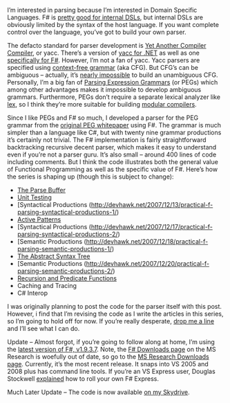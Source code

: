 I’m interested in parsing because I’m interested in Domain Specific
Languages. F\# is [pretty good for internal
DSLs](http://tomasp.net/blog/fsharp-iv-lang.aspx), but internal DSLs are
obviously limited by the syntax of the host language. If you want
complete control over the language, you’ve got to build your own parser.

The defacto standard for parser development is [Yet Another Compiler
Compiler](http://en.wikipedia.org/wiki/Yacc), or yacc. There’s a version
of [yacc for
.NET](http://devhawk.net/2006/09/17/managed-lex-and-yacc/) as well
as one [specifically for
F\#](http://research.microsoft.com/fsharp/manual/parsing.aspx). However,
I’m not a fan of yacc. Yacc parsers are specified using [context-free
grammar](http://en.wikipedia.org/wiki/Context-free_grammar) (aka CFG).
But CFG’s can be ambiguous – actually, it’s [nearly
impossible](http://en.wikipedia.org/wiki/Dangling_else) to build an
unambiguous CFG. Personally, I’m a big fan of [Parsing Expression
Grammars](http://pdos.csail.mit.edu/~baford/packrat/) (or PEGs) which
among other advantages makes it impossible to develop ambiguous
grammars. Furthermore, PEGs don’t require a separate lexical analyzer
like [lex](http://en.wikipedia.org/wiki/Lex_programming_tool), so I
think they’re more suitable for building [modular
compilers](http://devhawk.net/2006/08/15/modular-compilers/).

Since I like PEGs and F\# so much, I developed a parser for the PEG
grammar from the [original PEG
whitepaper](http://pdos.csail.mit.edu/~baford/packrat/popl04/) using
F\#. The grammar is much simpler than a language like C\#, but with
twenty nine grammar productions it’s certainly not trivial. The F\#
implementation is fairly straightforward backtracking recursive decent
parser, which makes it easy to understand even if you’re not a parser
guru. It’s also small – around 400 lines of code including comments. But
I think the code illustrates both the general value of Functional
Programming as well as the specific value of F\#. Here’s how the series
is shaping up (though this is subject to change):

-   [The Parse
    Buffer](http://devhawk.net/2007/12/11/practical-f-parsing-the-parse-buffer/)
-   [Unit
    Testing](http://devhawk.net/2007/12/12/practical-f-parsing-unit-testing/)
-   [Syntactical Productions
    (http://devhawk.net/2007/12/13/practical-f-parsing-syntactical-productions-1/)
-   [Active
    Patterns](http://devhawk.net/2007/12/14/practical-f-parsing-active-patterns/)
-   [Syntactical Productions
    (http://devhawk.net/2007/12/17/practical-f-parsing-syntactical-productions-2/)
-   [Semantic Productions
    (http://devhawk.net/2007/12/18/practical-f-parsing-semantic-productions-1/)
-   [](http://devhawk.net/2007/12/18/practical-f-parsing-semantic-productions-1/)[The
    Abstract Syntax
    Tree](http://devhawk.net/2007/12/19/practical-f-parsing-the-abstract-syntax-tree/)
-   [Semantic Productions
    (http://devhawk.net/2007/12/20/practical-f-parsing-semantic-productions-2/)
-   [Recursion and Predicate
    Functions ](http://devhawk.net/2008/01/29/practical-f-parsing-recursion-and-predicate-functions/)
-   Caching and Tracing
-   C\# Interop

I was originally planning to post the code for the parser itself with
this post. However, i find that I’m revising the code as I write the
articles in this series, so I’m going to hold off for now. If you’re
really desperate, [drop me a line](mailto:harry@devhawk.net) and I’ll
see what I can do.

Update – Almost forgot, if you’re going to follow along at home, I’m
using the [latest version of F\#,
v1.9.3.7](http://research.microsoft.com/research/downloads/Details/e8478d6b-49c0-4750-80eb-0e424d1631a3/Details.aspx).
Note, the [F\# Downloads
page](http://research.microsoft.com/fsharp/release.aspx) on the MS
Research is woefully out of date, so go to the [MS Research Downloads
page](http://research.microsoft.com/research/downloads/Browse.aspx?categoryID=0&sortCriteria=releaseDate&sortOrder=descending).
Currently, it’s the most recent release. It snaps into VS 2005 and 2008
plus has command line tools. If you’re an VS Express user, Douglas
Stockwell [explained](http://11011.net/archives/000721.html) how to roll
your own F\# Express.

Much Later Update – The code is now available [on my
Skydrive](http://cid-0d9bc809858885a4.skydrive.live.com/browse.aspx/DevHawk%20Content/Projects/Practical%20Parsing%20in%20F%7C3).
